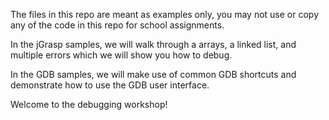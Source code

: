 The files in this repo are meant as examples only, you may not
use or copy any of the code in this repo for school assignments.

In the jGrasp samples, we will walk through a arrays, a linked 
list, and multiple errors which we will show you how to debug.

In the GDB samples, we will make use of common GDB shortcuts and
demonstrate how to use the GDB user interface.

Welcome to the debugging workshop!

